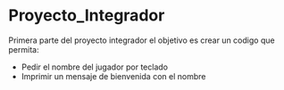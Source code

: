 # Proyecto_Integrador
Primera parte del proyecto integrador el objetivo es crear un codigo que permita:
* Pedir el nombre del jugador por teclado
* Imprimir un mensaje de bienvenida con el nombre